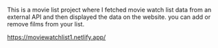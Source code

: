 This is a movie list project where I fetched movie watch list data from an external API and then displayed the data on the website. you can add or remove films from your list.                                                 
                 
  https://moviewatchlist1.netlify.app/     
 
